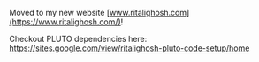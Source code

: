 Moved to my new website [www.ritalighosh.com](https://www.ritalighosh.com/)!

Checkout PLUTO dependencies here: https://sites.google.com/view/ritalighosh-pluto-code-setup/home


